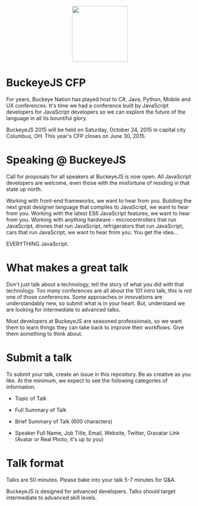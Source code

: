 <div style="text-align:center"><img src="http://i.imgur.com/gjyUyEt.png" width=150/></div>

# BuckeyeJS CFP

For years, Buckeye Nation has played host to C#, Java, Python, Mobile and UX conferences. It's time we had a conference built by JavaScript developers for JavaScript developers so we can explore the future of the language in all its bountiful glory.

BuckeyeJS 2015 will be held on Saturday, October 24, 2015 in capital city Columbus, OH. This year's CFP closes on June 30, 2015.


# Speaking @ BuckeyeJS

Call for proposals for all speakers at BuckeyeJS is now open. All JavaScript developers are welcome, even those with the misfortune of residing in that state up north. 

Working with front-end frameworks, we want to hear from you. Building the next great designer language that compiles to JavaScript, we want to hear from you. Working with the latest ES6 JavaScript features, we want to hear from you. Working with anything hardware - microcontrollers that run JavaScript, drones that run JavaScript, refrigerators that run JavaScript, cars that run JavaScript, we want to hear from you. You get the idea...

EVERYTHING JavaScript.


# What makes a great talk

Don't just talk about a technology, tell the story of what you did with that technology. Too many conferences are all about the 101 intro talk, this is not one of those conferences. Some approaches or innovations are understandably new, so submit what is in your heart. But, understand we are looking for intermediate to advanced talks. 

Most developers at BuckeyeJS are seasoned professionals, so we want them to learn things they can take back to improve their workflows. Give them something to think about.


# Submit a talk

To submit your talk, create an issue in this repository. Be as creative as you like. At the minimum, we expect to see the following categories of information.

- Topic of Talk

- Full Summary of Talk

- Brief Summary of Talk (600 characters)

- Speaker Full Name, Job Title, Email, Website, Twitter, Gravatar Link (Avatar or Real Photo, it's up to you)


# Talk format

Talks are 50 minutes. Please bake into your talk 5-7 minutes for Q&A.

BuckeyeJS is designed for advanced developers. Talks should target intermediate to advanced skill levels.


